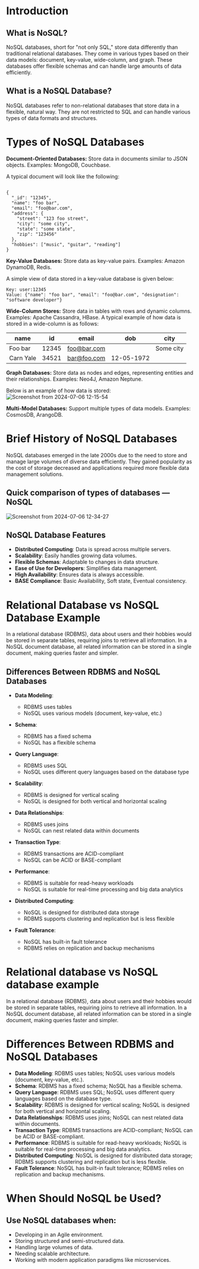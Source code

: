 # Introduction

## What is NoSQL?

NoSQL databases, short for "not only SQL," store data differently than traditional relational databases. They come in various types based on their data models: document, key-value, wide-column, and graph. These databases offer flexible schemas and can handle large amounts of data efficiently.

## What is a NoSQL Database?

NoSQL databases refer to non-relational databases that store data in a flexible, natural way. They are not restricted to SQL and can handle various types of data formats and structures.

# Types of NoSQL Databases
**Document-Oriented Databases:** Store data in documents similar to JSON objects.
Examples: MongoDB, Couchbase.

A typical document will look like the following:

```

{
  "_id": "12345",
  "name": "foo bar",
  "email": "foo@bar.com",
  "address": {
    "street": "123 foo street",
    "city": "some city",
    "state": "some state",
    "zip": "123456"
  },
  "hobbies": ["music", "guitar", "reading"]
}

```

**Key-Value Databases:** Store data as key-value pairs. Examples: Amazon DynamoDB, Redis.

A simple view of data stored in a key-value database is given below:

```
Key: user:12345
Value: {"name": "foo bar", "email": "foo@bar.com", "designation": "software developer"}

```

**Wide-Column Stores:** 
Store data in tables with rows and dynamic columns. Examples: Apache Cassandra, HBase.
A typical example of how data is stored in a wide-column is as follows:

| name      | id    | email        | dob        | city      |
|-----------|-------|--------------|------------|-----------|
| Foo bar   | 12345 | foo@bar.com  |            | Some city |
| Carn Yale | 34521 | bar@foo.com  | 12-05-1972 |           |



**Graph Databases:** Store data as nodes and edges, representing entities and their relationships. 
Examples: Neo4J, Amazon Neptune.

Below is an example of how data is stored:
![Screenshot from 2024-07-06 12-15-54](https://github.com/lalitha145/repo-concepts/assets/97296095/9ee0f082-6d3e-4da9-9527-d0504ccfba25)



**Multi-Model Databases:** Support multiple types of data models. Examples: CosmosDB, ArangoDB.

# Brief History of NoSQL Databases

NoSQL databases emerged in the late 2000s due to the need to store and manage large volumes of diverse data efficiently. They gained popularity as the cost of storage decreased and applications required more flexible data management solutions.

## Quick comparison of types of databases — NoSQL

![Screenshot from 2024-07-06 12-34-27](https://github.com/lalitha145/repo-concepts/assets/97296095/ad17d5c5-67a0-4d0e-869b-ff19f0d5a1b1)


## NoSQL Database Features

- **Distributed Computing**: Data is spread across multiple servers.
- **Scalability**: Easily handles growing data volumes.
- **Flexible Schemas**: Adaptable to changes in data structure.
- **Ease of Use for Developers**: Simplifies data management.
- **High Availability**: Ensures data is always accessible.
- **BASE Compliance**: Basic Availability, Soft state, Eventual consistency.

# Relational Database vs NoSQL Database Example

In a relational database (RDBMS), data about users and their hobbies would be stored in separate tables, requiring joins to retrieve all information. In a NoSQL document database, all related information can be stored in a single document, making queries faster and simpler.

## Differences Between RDBMS and NoSQL Databases

- **Data Modeling**: 
  - RDBMS uses tables
  - NoSQL uses various models (document, key-value, etc.)

- **Schema**: 
  - RDBMS has a fixed schema
  - NoSQL has a flexible schema

- **Query Language**: 
  - RDBMS uses SQL
  - NoSQL uses different query languages based on the database type

- **Scalability**: 
  - RDBMS is designed for vertical scaling
  - NoSQL is designed for both vertical and horizontal scaling

- **Data Relationships**: 
  - RDBMS uses joins
  - NoSQL can nest related data within documents

- **Transaction Type**: 
  - RDBMS transactions are ACID-compliant
  - NoSQL can be ACID or BASE-compliant

- **Performance**: 
  - RDBMS is suitable for read-heavy workloads
  - NoSQL is suitable for real-time processing and big data analytics

- **Distributed Computing**: 
  - NoSQL is designed for distributed data storage
  - RDBMS supports clustering and replication but is less flexible

- **Fault Tolerance**: 
  - NoSQL has built-in fault tolerance
  - RDBMS relies on replication and backup mechanisms

# Relational database vs NoSQL database example

In a relational database (RDBMS), data about users and their hobbies would be stored in separate tables, requiring joins to retrieve all information. In a NoSQL document database, all related information can be stored in a single document, making queries faster and simpler.

# Differences Between RDBMS and NoSQL Databases

- **Data Modeling**: RDBMS uses tables; NoSQL uses various models (document, key-value, etc.).
- **Schema**: RDBMS has a fixed schema; NoSQL has a flexible schema.
- **Query Language**: RDBMS uses SQL; NoSQL uses different query languages based on the database type.
- **Scalability**: RDBMS is designed for vertical scaling; NoSQL is designed for both vertical and horizontal scaling.
- **Data Relationships**: RDBMS uses joins; NoSQL can nest related data within documents.
- **Transaction Type**: RDBMS transactions are ACID-compliant; NoSQL can be ACID or BASE-compliant.
- **Performance**: RDBMS is suitable for read-heavy workloads; NoSQL is suitable for real-time processing and big data analytics.
- **Distributed Computing**: NoSQL is designed for distributed data storage; RDBMS supports clustering and replication but is less flexible.
- **Fault Tolerance**: NoSQL has built-in fault tolerance; RDBMS relies on replication and backup mechanisms.

# When Should NoSQL be Used?

## Use NoSQL databases when:

- Developing in an Agile environment.
- Storing structured and semi-structured data.
- Handling large volumes of data.
- Needing scalable architecture.
- Working with modern application paradigms like microservices.
